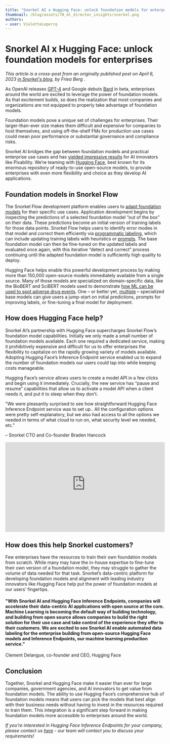 ```yaml
---
title: "Snorkel AI x Hugging Face: unlock foundation models for enterprises"
thumbnail: /blog/assets/78_ml_director_insights/snorkel.png
authors:
- user: VioletteLepercq
---
```


<h1>Snorkel AI x Hugging Face: unlock foundation models for enterprises</h1>


<!-- {blog_metadata} -->
<!-- {authors} -->

_This article is a cross-post from an originally published post on April 6, 2023 [in Snorkel's blog](https://snorkel.ai/snorkel-hugging-face-unlock-foundation-models-for-enterprise/), by Friea Berg ._


As OpenAI releases [GPT-4](https://openai.com/research/gpt-4) and Google debuts [Bard](https://gizmodo.com/google-bard-chatgpt-ai-rival-released-1850248162) in beta, enterprises around the world are excited to leverage the power of foundation models. As that excitement builds, so does the realization that most companies and organizations are not equipped to properly take advantage of foundation models.

Foundation models pose a unique set of challenges for enterprises. Their larger-than-ever size makes them difficult and expensive for companies to host themselves, and using off-the-shelf FMs for production use cases could mean poor performance or substantial governance and compliance risks.

Snorkel AI bridges the gap between foundation models and practical enterprise use cases and has [yielded impressive results](https://snorkel.ai/how-pixability-uses-foundation-models-to-accelerate-nlp-application-development-by-months/) for AI innovators like Pixability. We’re teaming with [Hugging Face](https://huggingface.co/), best known for its enormous repository of ready-to-use open-source models, to provide enterprises with even more flexibility and choice as they develop AI applications.

## Foundation models in Snorkel Flow

The Snorkel Flow development platform enables users to [adapt foundation models](https://snorkel.ai/snorkel-flow/foundation-model-development/) for their specific use cases. Application development begins by inspecting the predictions of a selected foundation model “out of the box” on their data. These predictions become an initial version of training labels for those data points. Snorkel Flow helps users to identify error modes in that model and correct them efficiently via [programmatic labeling](https://snorkel.ai/programmatic-labeling/), which can include updating training labels with heuristics or [prompts](https://snorkel.ai/combining-foundation-models-with-weak-supervision/). The base foundation model can then be fine-tuned on the updated labels and evaluated once again, with this iterative “detect and correct” process continuing until the adapted foundation model is sufficiently high quality to deploy.

Hugging Face helps enable this powerful development process by making more than 150,000 open-source models immediately available from a single source. Many of those models are specialized on domain-specific data, like the BioBERT and SciBERT models used to demonstrate [how ML can be used to spot adverse drug events](https://snorkel.ai/adverse-drug-events-how-to-spot-them-with-machine-learning/). One – or better yet, [multiple](https://snorkel.ai/combining-foundation-models-with-weak-supervision/) – specialized base models can give users a jump-start on initial predictions, prompts for improving labels, or fine-tuning a final model for deployment.

## How does Hugging Face help?

Snorkel AI’s partnership with Hugging Face supercharges Snorkel Flow’s foundation model capabilities. Initially we only made a small number of foundation models available. Each one required a dedicated service, making it prohibitively expensive and difficult for us to offer enterprises the flexibility to capitalize on the rapidly growing variety of models available. Adopting Hugging Face’s Inference Endpoint service enabled us to expand the number of foundation models our users could tap into while keeping costs manageable.

Hugging Face’s service allows users to create a model API in a few clicks and begin using it immediately. Crucially, the new service has “pause and resume” capabilities that allow us to activate a model API when a client needs it, and put it to sleep when they don’t.

"We were pleasantly surprised to see how straightforward Hugging Face Inference Endpoint service was to set up.. All the configuration options were pretty self-explanatory, but we also had access to all the options we needed in terms of what cloud to run on, what security level we needed, etc."

– Snorkel CTO  and Co-founder Braden Hancock

<iframe width="100%" style="aspect-ratio: 16 / 9;" src="https://www.youtube-nocookie.com/embed/woblG7iZPSw" title="YouTube video player" frameborder="0" allow="accelerometer; autoplay; clipboard-write; encrypted-media; gyroscope; picture-in-picture" allowfullscreen></iframe>

## How does this help Snorkel customers?

Few enterprises have the resources to train their own foundation models from scratch. While many may have the in-house expertise to fine-tune their own version of a foundation model, they may struggle to gather the volume of data needed for that task. Snorkel’s data-centric platform for developing foundation models and alignment with leading industry innovators like Hugging Face help put the power of foundation models at our users’ fingertips.

#### "With Snorkel AI and Hugging Face Inference Endpoints, companies will accelerate their data-centric AI applications with open source at the core. Machine Learning is becoming the default way of building technology, and building from open source allows companies to build the right solution for their use case and take control of the experience they offer to their customers. We are excited to see Snorkel AI enable automated data labeling for the enterprise building from open-source Hugging Face models and Inference Endpoints, our machine learning production service.”

Clement Delangue, co-founder and CEO, Hugging Face

## Conclusion

Together, Snorkel and Hugging Face make it easier than ever for large companies, government agencies, and AI innovators to get value from foundation models. The ability to use Hugging Face’s comprehensive hub of foundation models means that users can pick the models that best align with their business needs without having to invest in the resources required to train them. This integration is a significant step forward in making foundation models more accessible to enterprises around the world.

_If you’re interested in Hugging Face Inference Endpoints for your company, please contact us [here](https://huggingface.co/inference-endpoints/enterprise) - our team will contact you to discuss your requirements!_


